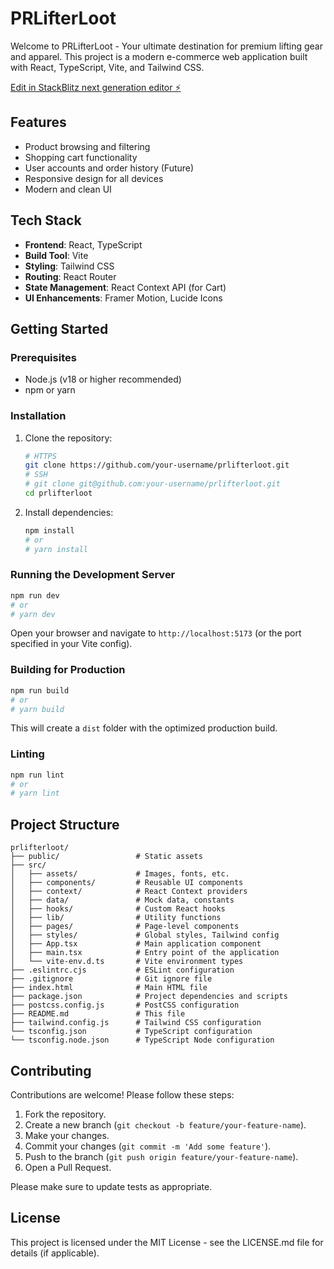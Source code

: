 # PRLifterLoot

Welcome to PRLifterLoot - Your ultimate destination for premium lifting gear and apparel. This project is a modern e-commerce web application built with React, TypeScript, Vite, and Tailwind CSS.

[Edit in StackBlitz next generation editor ⚡️](https://stackblitz.com/~/github.com/hvreynaldo/pr-lifter)

## Features
- Product browsing and filtering
- Shopping cart functionality
- User accounts and order history (Future)
- Responsive design for all devices
- Modern and clean UI

## Tech Stack
- **Frontend**: React, TypeScript
- **Build Tool**: Vite
- **Styling**: Tailwind CSS
- **Routing**: React Router
- **State Management**: React Context API (for Cart)
- **UI Enhancements**: Framer Motion, Lucide Icons

## Getting Started

### Prerequisites
- Node.js (v18 or higher recommended)
- npm or yarn

### Installation
1. Clone the repository:
   ```bash
   # HTTPS
   git clone https://github.com/your-username/prlifterloot.git
   # SSH
   # git clone git@github.com:your-username/prlifterloot.git
   cd prlifterloot
   ```
2. Install dependencies:
   ```bash
   npm install
   # or
   # yarn install
   ```

### Running the Development Server
```bash
npm run dev
# or
# yarn dev
```
Open your browser and navigate to `http://localhost:5173` (or the port specified in your Vite config).

### Building for Production
```bash
npm run build
# or
# yarn build
```
This will create a `dist` folder with the optimized production build.

### Linting
```bash
npm run lint
# or
# yarn lint
```

## Project Structure
```
prlifterloot/
├── public/                 # Static assets
├── src/
│   ├── assets/             # Images, fonts, etc.
│   ├── components/         # Reusable UI components
│   ├── context/            # React Context providers
│   ├── data/               # Mock data, constants
│   ├── hooks/              # Custom React hooks
│   ├── lib/                # Utility functions
│   ├── pages/              # Page-level components
│   ├── styles/             # Global styles, Tailwind config
│   ├── App.tsx             # Main application component
│   ├── main.tsx            # Entry point of the application
│   └── vite-env.d.ts       # Vite environment types
├── .eslintrc.cjs           # ESLint configuration
├── .gitignore              # Git ignore file
├── index.html              # Main HTML file
├── package.json            # Project dependencies and scripts
├── postcss.config.js       # PostCSS configuration
├── README.md               # This file
├── tailwind.config.js      # Tailwind CSS configuration
└── tsconfig.json           # TypeScript configuration
└── tsconfig.node.json      # TypeScript Node configuration
```

## Contributing
Contributions are welcome! Please follow these steps:
1. Fork the repository.
2. Create a new branch (`git checkout -b feature/your-feature-name`).
3. Make your changes.
4. Commit your changes (`git commit -m 'Add some feature'`).
5. Push to the branch (`git push origin feature/your-feature-name`).
6. Open a Pull Request.

Please make sure to update tests as appropriate.

## License
This project is licensed under the MIT License - see the LICENSE.md file for details (if applicable).
